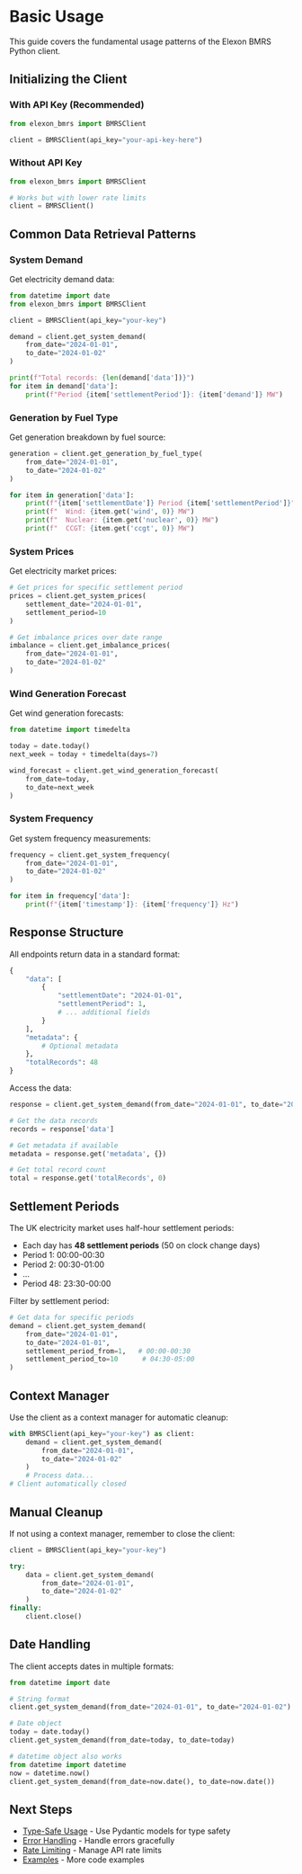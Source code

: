 # Basic Usage

This guide covers the fundamental usage patterns of the Elexon BMRS Python client.

## Initializing the Client

### With API Key (Recommended)

```python
from elexon_bmrs import BMRSClient

client = BMRSClient(api_key="your-api-key-here")
```

### Without API Key

```python
from elexon_bmrs import BMRSClient

# Works but with lower rate limits
client = BMRSClient()
```

## Common Data Retrieval Patterns

### System Demand

Get electricity demand data:

```python
from datetime import date
from elexon_bmrs import BMRSClient

client = BMRSClient(api_key="your-key")

demand = client.get_system_demand(
    from_date="2024-01-01",
    to_date="2024-01-02"
)

print(f"Total records: {len(demand['data'])}")
for item in demand['data']:
    print(f"Period {item['settlementPeriod']}: {item['demand']} MW")
```

### Generation by Fuel Type

Get generation breakdown by fuel source:

```python
generation = client.get_generation_by_fuel_type(
    from_date="2024-01-01",
    to_date="2024-01-02"
)

for item in generation['data']:
    print(f"{item['settlementDate']} Period {item['settlementPeriod']}")
    print(f"  Wind: {item.get('wind', 0)} MW")
    print(f"  Nuclear: {item.get('nuclear', 0)} MW")
    print(f"  CCGT: {item.get('ccgt', 0)} MW")
```

### System Prices

Get electricity market prices:

```python
# Get prices for specific settlement period
prices = client.get_system_prices(
    settlement_date="2024-01-01",
    settlement_period=10
)

# Get imbalance prices over date range
imbalance = client.get_imbalance_prices(
    from_date="2024-01-01",
    to_date="2024-01-02"
)
```

### Wind Generation Forecast

Get wind generation forecasts:

```python
from datetime import timedelta

today = date.today()
next_week = today + timedelta(days=7)

wind_forecast = client.get_wind_generation_forecast(
    from_date=today,
    to_date=next_week
)
```

### System Frequency

Get system frequency measurements:

```python
frequency = client.get_system_frequency(
    from_date="2024-01-01",
    to_date="2024-01-02"
)

for item in frequency['data']:
    print(f"{item['timestamp']}: {item['frequency']} Hz")
```

## Response Structure

All endpoints return data in a standard format:

```python
{
    "data": [
        {
            "settlementDate": "2024-01-01",
            "settlementPeriod": 1,
            # ... additional fields
        }
    ],
    "metadata": {
        # Optional metadata
    },
    "totalRecords": 48
}
```

Access the data:

```python
response = client.get_system_demand(from_date="2024-01-01", to_date="2024-01-01")

# Get the data records
records = response['data']

# Get metadata if available
metadata = response.get('metadata', {})

# Get total record count
total = response.get('totalRecords', 0)
```

## Settlement Periods

The UK electricity market uses half-hour settlement periods:

- Each day has **48 settlement periods** (50 on clock change days)
- Period 1: 00:00-00:30
- Period 2: 00:30-01:00
- ...
- Period 48: 23:30-00:00

Filter by settlement period:

```python
# Get data for specific periods
demand = client.get_system_demand(
    from_date="2024-01-01",
    to_date="2024-01-01",
    settlement_period_from=1,   # 00:00-00:30
    settlement_period_to=10      # 04:30-05:00
)
```

## Context Manager

Use the client as a context manager for automatic cleanup:

```python
with BMRSClient(api_key="your-key") as client:
    demand = client.get_system_demand(
        from_date="2024-01-01",
        to_date="2024-01-02"
    )
    # Process data...
# Client automatically closed
```

## Manual Cleanup

If not using a context manager, remember to close the client:

```python
client = BMRSClient(api_key="your-key")

try:
    data = client.get_system_demand(
        from_date="2024-01-01",
        to_date="2024-01-02"
    )
finally:
    client.close()
```

## Date Handling

The client accepts dates in multiple formats:

```python
from datetime import date

# String format
client.get_system_demand(from_date="2024-01-01", to_date="2024-01-02")

# Date object
today = date.today()
client.get_system_demand(from_date=today, to_date=today)

# datetime object also works
from datetime import datetime
now = datetime.now()
client.get_system_demand(from_date=now.date(), to_date=now.date())
```

## Next Steps

- [Type-Safe Usage](typed-usage.md) - Use Pydantic models for type safety
- [Error Handling](error-handling.md) - Handle errors gracefully
- [Rate Limiting](rate-limiting.md) - Manage API rate limits
- [Examples](../examples/basic.md) - More code examples

